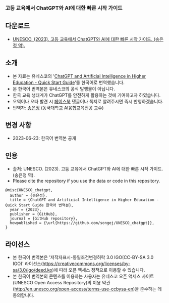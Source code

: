### 고등 교육에서 ChatGPT와 AI에 대한 빠른 시작 가이드
## 다운로드
- [UNESCO. (2023). 고등 교육에서 ChatGPT와 AI에 대한 빠른 시작 가이드. (송은정 역).](https://github.com/songej/UNESCO_chatgpt/blob/main/docs/UNESCO.%20(2023).%20%EA%B3%A0%EB%93%B1%20%EA%B5%90%EC%9C%A1%EC%97%90%EC%84%9C%20ChatGPT%EC%99%80%20AI%EC%97%90%20%EB%8C%80%ED%95%9C%20%EB%B9%A0%EB%A5%B8%20%EC%8B%9C%EC%9E%91%20%EA%B0%80%EC%9D%B4%EB%93%9C.%20(%EC%86%A1%EC%9D%80%EC%A0%95%20%EC%97%AD)..pdf?raw=True)

## 소개
- 본 자료는 유네스코의 '[ChatGPT and Artificial Intelligence in Higher Education - Quick Start Guide](https://unesdoc.unesco.org/ark:/48223/pf0000385146)'를 한국어로 번역했습니다.
- 본 한국어 번역본은 유네스코의 공식 발행물이 아닙니다.
- 한국 교육 생태계가 ChatGPT를 안전하게 활용하는 것에 기여하고자 하였습니다.
- 오역이나 오타 발견 시 [페이스북](https://www.facebook.com/songej) 댓글이나 쪽지로 알려주시면 즉시 반영하겠습니다.
- 번역자: [송은정](https://songej.com) (동국대학교 AI융합교육전공 교수)

## 변경 사항
- 2023-06-23: 한국어 번역본 공개

## 인용
- 출처: UNESCO. (2023). 고등 교육에서 ChatGPT와 AI에 대한 빠른 시작 가이드. (송은정 역).   
- Please cite the repository if you use the data or code in this repository.
```
@misc{UNESCO_chatgpt,
  author = {송은정},
  title = {ChatGPT and Artificial Intelligence in Higher Education - Quick Start Guide 한국어 번역본},
  year = {2023},
  publisher = {GitHub},
  journal = {GitHub repository},
  howpublished = {\url{https://github.com/songej/UNESCO_chatgpt}},
}
```
## 라이선스
- 본 한국어 번역본은 '저작자표시-동일조건변경허락 3.0 IGO(CC-BY-SA 3.0 IGO)' 라이선스(<https://creativecommons.org/licenses/by-sa/3.0/igo/deed.ko>)에 따라 오픈 엑세스 정책으로 이용할 수 있습니다.
- 본 한국어 번역본의 콘텐츠를 이용하는 사용자는 유네스코 오픈 액세스 사이트(UNESCO Open Access Repository)의 이용 약관 (<http://en.unesco.org/open-access/terms-use-ccbysa-en>)을 준수하는 데 동의합니다.
